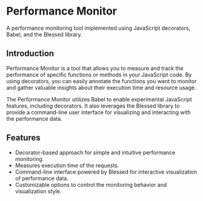 # Performance Monitor

A performance monitoring tool implemented using JavaScript decorators, Babel, and the Blessed library.

## Introduction

Performance Monitor is a tool that allows you to measure and track the performance of specific functions or methods in your JavaScript code. By using decorators, you can easily annotate the functions you want to monitor and gather valuable insights about their execution time and resource usage.

The Performance Monitor utilizes Babel to enable experimental JavaScript features, including decorators. It also leverages the Blessed library to provide a command-line user interface for visualizing and interacting with the performance data.

## Features

- Decorator-based approach for simple and intuitive performance monitoring.
- Measures execution time of the requests.
- Command-line interface powered by Blessed for interactive visualization of performance data.
- Customizable options to control the monitoring behavior and visualization style.

